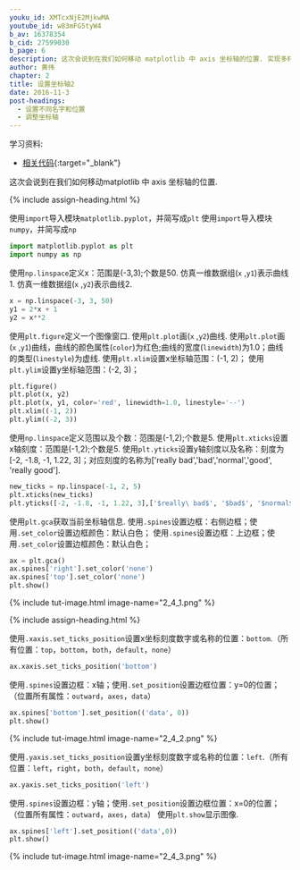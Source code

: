 ```yaml
---
youku_id: XMTcxNjE2MjkwMA
youtube_id: w83mFG5tyW4
b_av: 16378354
b_cid: 27599030
b_page: 6
description: 这次会说到在我们如何移动 matplotlib 中 axis 坐标轴的位置. 实现多样化的坐标轴显示.
author: 黄伟
chapter: 2
title: 设置坐标轴2
date: 2016-11-3
post-headings:
  - 设置不同名字和位置
  - 调整坐标轴
---
```


学习资料:
  * [相关代码](https://github.com/MorvanZhou/tutorials/blob/master/matplotlibTUT/plt6_ax_setting2.py){:target="_blank"}

这次会说到在我们如何移动matplotlib 中 axis 坐标轴的位置.


{% include assign-heading.html %}

使用`import`导入模块`matplotlib.pyplot`，并简写成`plt`
使用`import`导入模块`numpy`，并简写成`np`

```python
import matplotlib.pyplot as plt
import numpy as np
```



使用`np.linspace`定义x：范围是(-3,3);个数是50.
仿真一维数据组(`x` ,`y1`)表示曲线1.
仿真一维数据组(`x` ,`y2`)表示曲线2.

```python
x = np.linspace(-3, 3, 50)
y1 = 2*x + 1
y2 = x**2
```



使用`plt.figure`定义一个图像窗口.
使用`plt.plot`画(`x` ,`y2`)曲线.
使用`plt.plot`画(`x` ,`y1`)曲线，曲线的颜色属性(`color`)为红色;曲线的宽度(`linewidth`)为1.0；曲线的类型(`linestyle`)为虚线.
使用`plt.xlim`设置x坐标轴范围：(-1, 2)；
使用`plt.ylim`设置y坐标轴范围：(-2, 3)；

```python
plt.figure()
plt.plot(x, y2)
plt.plot(x, y1, color='red', linewidth=1.0, linestyle='--')
plt.xlim((-1, 2))
plt.ylim((-2, 3))
```



使用`np.linspace`定义范围以及个数：范围是(-1,2);个数是5.
使用`plt.xticks`设置x轴刻度：范围是(-1,2);个数是5.
使用`plt.yticks`设置y轴刻度以及名称：刻度为[-2, -1.8, -1, 1.22, 3]；对应刻度的名称为['really bad','bad','normal','good', 'really good'].

```python
new_ticks = np.linspace(-1, 2, 5)
plt.xticks(new_ticks)
plt.yticks([-2, -1.8, -1, 1.22, 3],['$really\ bad$', '$bad$', '$normal$', '$good$', '$really\ good$'])
```



使用`plt.gca`获取当前坐标轴信息.
使用`.spines`设置边框：右侧边框；使用`.set_color`设置边框颜色：默认白色；
使用`.spines`设置边框：上边框；使用`.set_color`设置边框颜色：默认白色；

```python
ax = plt.gca()
ax.spines['right'].set_color('none')
ax.spines['top'].set_color('none')
plt.show()
```

{% include tut-image.html image-name="2_4_1.png" %}

{% include assign-heading.html %}

使用`.xaxis.set_ticks_position`设置x坐标刻度数字或名称的位置：`bottom`.（所有位置：`top`，`bottom`，`both`，`default`，`none`）

```python
ax.xaxis.set_ticks_position('bottom')
```



使用`.spines`设置边框：x轴；使用`.set_position`设置边框位置：y=0的位置；（位置所有属性：`outward`，`axes`，`data`）

```python
ax.spines['bottom'].set_position(('data', 0))
plt.show()
```

{% include tut-image.html image-name="2_4_2.png" %}

使用`.yaxis.set_ticks_position`设置y坐标刻度数字或名称的位置：`left`.（所有位置：`left`，`right`，`both`，`default`，`none`）

```python
ax.yaxis.set_ticks_position('left')
```



使用`.spines`设置边框：y轴；使用`.set_position`设置边框位置：x=0的位置；（位置所有属性：`outward`，`axes`，`data`）
使用`plt.show`显示图像.

```python
ax.spines['left'].set_position(('data',0))
plt.show()
```

{% include tut-image.html image-name="2_4_3.png" %}
